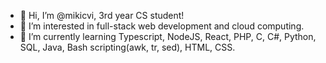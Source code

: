 - 👋 Hi, I’m @mikicvi, 3rd year CS student!
- 👀 I’m interested in full-stack web development and cloud computing. 
- 🌱 I’m currently learning Typescript, NodeJS, React, PHP, C, C#, Python, SQL, Java, Bash scripting(awk, tr, sed), HTML, CSS.
